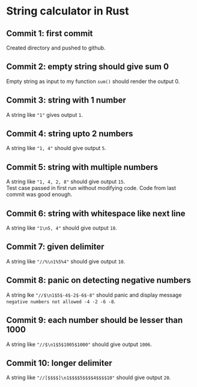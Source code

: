 # String calculator in Rust

## Commit 1: first commit
Created directory and pushed to github.

## Commit 2: empty string should give sum 0
Empty string as input to my function ```sum()``` should render the output 0.

## Commit 3: string with 1 number
A string like ```"1"``` gives output ```1```.

## Commit 4: string upto 2 numbers
A string like ```"1, 4"``` should give output ```5```.

## Commit 5: string with multiple numbers
A string like ```"1, 4, 2, 8"``` should give output ```15```.<br>
Test case passed in first run without modifying code. Code from last commit was good enough.

## Commit 6: string with whitespace like next line
A string like ```"1\n5, 4"``` should give output ```10```.

## Commit 7: given delimiter
A string like ```"//%\n1%5%4"``` should give output ```10```.

## Commit 8: panic on detecting negative numbers
A string lke ```"//$\n1$5$-4$-2$-6$-8"``` should panic and display message ```negative numbers not allowed -4 -2 -6 -8```.

## Commit 9: each number should be lesser than 1000
A string like ```"//$\n1$5$1005$1000"``` should give output ```1006```.

## Commit 10: longer delimiter
A string like ```"//[$$$$]\n1$$$$5$$$$4$$$$10"``` should give output ```20```.